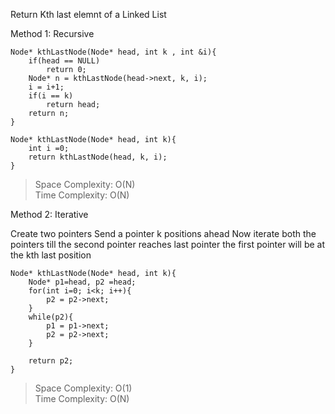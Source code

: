 Return Kth last elemnt of a Linked List

Method 1: Recursive

	Node* kthLastNode(Node* head, int k , int &i){
		if(head == NULL)
			return 0;
		Node* n = kthLastNode(head->next, k, i);
		i = i+1;
		if(i == k)
			return head;
		return n;
	}

	Node* kthLastNode(Node* head, int k){
		int i =0;
		return kthLastNode(head, k, i);
	}

>Space Complexity: O(N)   
>Time Complexity: O(N)

Method 2: Iterative

Create two pointers
Send a pointer k positions ahead
Now iterate both the pointers till the second pointer reaches last pointer
the first pointer will be at the kth last position

	Node* kthLastNode(Node* head, int k){
		Node* p1=head, p2 =head;
		for(int i=0; i<k; i++){
			p2 = p2->next;
		}
		while(p2){
			p1 = p1->next;
			p2 = p2->next;
		}

		return p2;
	}

> Space Complexity: O(1)   
> Time Complexity: O(N)